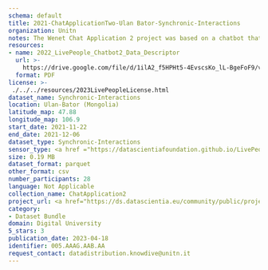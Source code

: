 ```yaml
---
schema: default
title: 2021-ChatApplicationTwo-Ulan Bator-Synchronic-Interactions
organization: Unitn
notes: The Wenet Chat Application 2 project was based on a chatbot that interacted with university students in Italy, Denmark, Paraguay, the United Kingdom, and Mongolia. It was conducted from December 2021 till early 2022 to verify the diversity among students based on social practices. This project builds on the Wenet Chat Application Pilot I project. It was a European Union WeNet Horizon 2020-funded project with the overall goal of developing a diversity-aware, machine-mediated paradigm for social interactions. Data was collected with a Telegram Chatbot called Ask4help and the i-Log Application. Some of the data collected included the respondent's career information (department, study course, study year,) and demographics (age, gender). Questions were sent on the Telegram App and user answers were recorded, the i-Log App recorded sensor data (such as location, accelerometer) from the user device. This data was collected in three phases, the first phase entailed interacting with the Telegram Chatbot, and sensor data was also collected during this phase. The second phase involved respondents answering a questionnaire, and in the third phase, they participated in a focus group to provide feedback.
resources:
- name: 2022_LivePeople_Chatbot2_Data_Descriptor
  url: >-
    https://drive.google.com/file/d/1ilA2_f5HPHt5-4EvscsKo_lL-BgeFoF9/view?usp=sharing
  format: PDF
license: >-
 ./../../resources/2023LivePeopleLicense.html
dataset_name: Synchronic-Interactions
location: Ulan-Bator (Mongolia)
latitude_map: 47.88
longitude_map: 106.9
start_date: 2021-11-22
end_date: 2021-12-06
dataset_type: Synchronic-Interactions
sensor_type: <a href ="https://datascientiafoundation.github.io/LivePeople/datasets/2021-CH2-Ulan%20Bator-Questionnaire%20Exit%20Survey/">Exit survey </a>
size: 0.19 MB
dataset_format: parquet
other_format: csv
number_participants: 28
language: Not Applicable
collection_name: ChatApplication2
project_url: <a href="https://ds.datascientia.eu/community/public/projects/4e384637-2aa1-455a-b1c4-e0d927e9306b">https://ds.datascientia.eu/community/public/projects/4e384637-2aa1-455a-b1c4-e0d927e9306b</a>
category:
- Dataset Bundle
domain: Digital University
5_stars: 3
publication_date: 2023-04-18
identifier: 005.AAAG.AAB.AA
request_contact: datadistribution.knowdive@unitn.it
---
```



